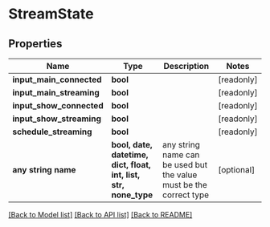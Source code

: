 # StreamState


## Properties
Name | Type | Description | Notes
------------ | ------------- | ------------- | -------------
**input_main_connected** | **bool** |  | [readonly] 
**input_main_streaming** | **bool** |  | [readonly] 
**input_show_connected** | **bool** |  | [readonly] 
**input_show_streaming** | **bool** |  | [readonly] 
**schedule_streaming** | **bool** |  | [readonly] 
**any string name** | **bool, date, datetime, dict, float, int, list, str, none_type** | any string name can be used but the value must be the correct type | [optional]

[[Back to Model list]](../README.md#documentation-for-models) [[Back to API list]](../README.md#documentation-for-api-endpoints) [[Back to README]](../README.md)


